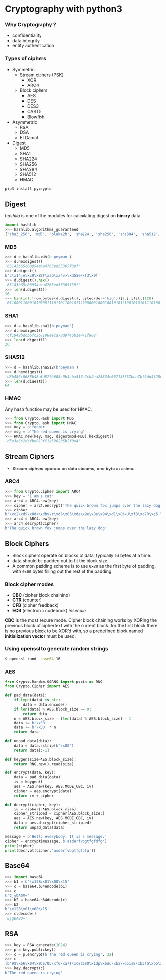 # Cryptography with python3

### Why Cryptography ?

* confidentiality
* data integrity
* entity authentication

### Types of ciphers

* Symmetric
	- Stream ciphers (PSK)
		- XOR
		- ARC4 
	- Block ciphers
		- AES
		- DES
		- DES3
		- CAST5
		- Blowfish
* Asymmetric
	- RSA
	- DSA
	- ELGamal
* Digest
	- MD5
	- SHA1
	- SHA224
	- SHA256
	- SHA384
	- SHA512
	- HMAC

```bash
pip3 install pycrypto
```

## Digest

*hashlib* is one of the modules for calculating digest on **binary** data.

```python
import hashlib
>>> hashlib.algorithms_guaranteed
{'sha3_256', 'md5', 'blake2b', 'sha224', 'sha256', 'sha384', 'sha512', 'sha1', 'sha3_224', 'sha3_512', 'shake_128', 'shake_256', 'sha3_384', 'blake2s'}
```

### MD5

```python
>>> d = hashlib.md5(b'peyman')
>>> d.hexdigest()
'63143b65c08954aba4763ed55365f39f'
>>> d.digest()
b'c\x14;e\xc0\x89T\xab\xa4v>\xd5Se\xf3\x9f'
>>> d.digest().hex()
'63143b65c08954aba4763ed55365f39f'
>>> len(d.digest())
16
>>> bin(int.from_bytes(d.digest(), byteorder='big'))[2:].zfill(128)
'01100011000101000011101101100101110000001000100101010100101010111010010001110110001111101101010101010011011001011111001110011111'
```

### SHA1

```python
>>> d = hashlib.sha1(b'peyman')
>>> d.hexdigest()
'cf1949bdcb6fc268196eeca78d9f46b1e471f808'
>>> len(d.digest())
20
```

### SHA512

```python
>>> d = hashlib.sha512(b'peyman')
>>> d.hexdigest()
'd8b486c8688b48a3d877b608c9b4cba515c2cb2aa23834e067138757bba7bf9dd4f28d50ecc6ea2e3c6f53c1d988cf7c723cd9c708e744fe46324c0e05a4c4b3'
>>> len(d.digest())
64
```

### HMAC

Any hash function may be used for HMAC.

```python
>>> from Crypto.Hash import MD5
>>> from Crypto.Hash import HMAC
>>> key = b'foobar'
>>> msg = b'The red queen is crying'
>>> HMAC.new(key, msg, digestmod=MD5).hexdigest()
'd5e3e6c2dcfbe910ff1a5982b5b2f0e4'
```

## Stream Ciphers

* Stream ciphers operate on data streams, one byte at a time. 

### ARC4

```python
>>> from Crypto.Cipher import ARC4
>>> key = 'I am a cat'
>>> arc4 = ARC4.new(key)
>>> cipher = arc4.encrypt('The quick brown fox jumps over the lazy dog')
>>> cipher
b'\xc2\xd9\x8d<\xdby\r\xd6\x03\xde\x9e\x8e\x94\xd1\x8b=U\xf8\xc7R\xe5 \xc9\x8c\xc4"\xea\xfe\x96[-\xe4\xddj\x90%c\xfa\xd1\n3f\xd4'
>>> arc4 = ARC4.new(key)
>>> arc4.decrypt(cipher)
b'The quick brown fox jumps over the lazy dog'
```

## Block Ciphers

* Block ciphers operate on blocks of data, typically 16 bytes at a time.
* data should be padded out to fit the block size.
* A common padding scheme is to use `0x80` as the first byte of padding, with `0x00` bytes filling out the rest of the padding.

### Block cipher modes

* **CBC** (cipher block chaining)
* **CTR** (counter)
* **CFB** (cipher feedback)
* **ECB** (electronic codebook) *insecure*

**CBC** is the most secure mode. Cipher block chaining works by XORing the previous block of ciphertext with the current block. for the first block there is no previous block to be XOR’d with, so a predefined block named **initialization vector** must be used.

### Using openssl to generate random strings

```bash
$ openssl rand -base64 16
```


### AES

```python
from Crypto.Random.OSRNG import posix as RNG
from Crypto.Cipher import AES

def pad_data(data):
    if type(data) is str:
        data = data.encode()
    if len(data) % AES.block_size == 0:
        return data
    n = AES.block_size - (len(data) % AES.block_size) - 1
    data += b'\x80'
    data += b'\x00' * n
    return data

def unpad_data(data):
    data = data.rstrip(b'\x00')
    return data[:-1]

def keygen(size=AES.block_size):
    return RNG.new().read(size)

def encrypt(data, key):
    data = pad_data(data)
    iv = keygen()
    aes = AES.new(key, AES.MODE_CBC, iv)
    cipher = aes.encrypt(data)
    return iv + cipher

def decrypt(cipher, key):
    iv = cipher[:AES.block_size]
    cipher_stripped = cipher[AES.block_size:]
    aes = AES.new(key, AES.MODE_CBC, iv)
    data = aes.decrypt(cipher_stripped)
    return unpad_data(data)

message = b'Hello everybody. It is a message.'
cipher = encrypt(message, b'asderfvbgtfgfdfg')
print(cipher)
print(decrypt(cipher,'asderfvbgtfgfdfg'))
```

## Base64

```python
>>> import base64
>>> b1 = b'\x128\x01\x00\x15'
>>> c = base64.b64encode(b1)
>>> c
b'EjgBABU='
>>> b2 = base64.b64decode(c)
>>> b2
b'\x128\x01\x00\x15'
>>> c.decode()
'EjgBABU='
```

## RSA

```python
>>> key = RSA.generate(1024)
>>> p = key.publickey()
>>> c = p.encrypt(b'The red queen is crying', 32)
>>> c
(b"9$\xb6\x04\x9cS/QL\xf6\xa7T\xc8Ce8O\x1dp\xbdu\xba\xd5is8\xb3!G\xb5\x9d\xcdK\x89\x95q\xda\x94b(@z\xe2!\xdc\xab\xa2V\xa1\xbc\xf1'\xa0\xa8j\xe0wxFL4\xb3\x18}\\\x12\x19vv\xee\x13m\xd3\xf1\xc4wU\x8aC\xf7j\xe2\xd0\x80\x96\x93\x14WC\x16\xc9]rt\xf0\x7f\xa6\\\xe55\xa3\x86\xdc\xd9\x19P\x19&\x81\x0e\x02\xfc\xab\xc5Y\xc7\x8f\xf8<\x03d\x01\xe7\xfd\xfc\xfdI8",)
>>> key.decrypt(c)
b'The red queen is crying'
```
